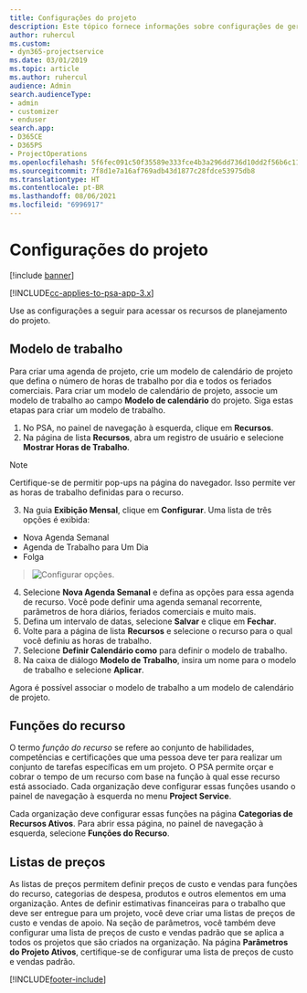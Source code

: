 ```yaml
---
title: Configurações do projeto
description: Este tópico fornece informações sobre configurações de gerenciamento do projeto.
author: ruhercul
ms.custom:
- dyn365-projectservice
ms.date: 03/01/2019
ms.topic: article
ms.author: ruhercul
audience: Admin
search.audienceType:
- admin
- customizer
- enduser
search.app:
- D365CE
- D365PS
- ProjectOperations
ms.openlocfilehash: 5f6fec091c50f35589e333fce4b3a296dd736d10dd2f56b6c11209a55b493836
ms.sourcegitcommit: 7f8d1e7a16af769adb43d1877c28fdce53975db8
ms.translationtype: HT
ms.contentlocale: pt-BR
ms.lasthandoff: 08/06/2021
ms.locfileid: "6996917"
---
```

# <a name="project-settings"></a>Configurações do projeto

[!include [banner](../includes/psa-now-project-operations.md)]

[!INCLUDE[cc-applies-to-psa-app-3.x](../includes/cc-applies-to-psa-app-3x.md)]

Use as configurações a seguir para acessar os recursos de planejamento do projeto.

## <a name="work-template"></a>Modelo de trabalho

Para criar uma agenda de projeto, crie um modelo de calendário de projeto que defina o número de horas de trabalho por dia e todos os feriados comerciais. Para criar um modelo de calendário de projeto, associe um modelo de trabalho ao campo **Modelo de calendário** do projeto. Siga estas etapas para criar um modelo de trabalho.

1. No PSA, no painel de navegação à esquerda, clique em **Recursos**. 
2. Na página de lista **Recursos**, abra um registro de usuário e selecione **Mostrar Horas de Trabalho**.

  > [!NOTE]
  > Certifique-se de permitir pop-ups na página do navegador. Isso permite ver as horas de trabalho definidas para o recurso.
  
3. Na guia **Exibição Mensal**, clique em **Configurar**. Uma lista de três opções é exibida: 

  - Nova Agenda Semanal
  - Agenda de Trabalho para Um Dia
  - Folga

> ![Configurar opções.](media/project-13.png)

4. Selecione **Nova Agenda Semanal** e defina as opções para essa agenda de recurso. Você pode definir uma agenda semanal recorrente, parâmetros de hora diários, feriados comerciais e muito mais.
5. Defina um intervalo de datas, selecione **Salvar** e clique em **Fechar**. 
6. Volte para a página de lista **Recursos** e selecione o recurso para o qual você definiu as horas de trabalho. 
7. Selecione **Definir Calendário como** para definir o modelo de trabalho. 
8. Na caixa de diálogo **Modelo de Trabalho**, insira um nome para o modelo de trabalho e selecione **Aplicar**. 

Agora é possível associar o modelo de trabalho a um modelo de calendário de projeto.

## <a name="resource-roles"></a>Funções do recurso

O termo *função do recurso* se refere ao conjunto de habilidades, competências e certificações que uma pessoa deve ter para realizar um conjunto de tarefas específicas em um projeto. O PSA permite orçar e cobrar o tempo de um recurso com base na função à qual esse recurso está associado. Cada organização deve configurar essas funções usando o painel de navegação à esquerda no menu **Project Service**.

Cada organização deve configurar essas funções na página **Categorias de Recursos Ativos**. Para abrir essa página, no painel de navegação à esquerda, selecione **Funções do Recurso**.

## <a name="price-lists"></a>Listas de preços

As listas de preços permitem definir preços de custo e vendas para funções do recurso, categorias de despesa, produtos e outros elementos em uma organização. Antes de definir estimativas financeiras para o trabalho que deve ser entregue para um projeto, você deve criar uma listas de preços de custo e vendas de apoio. Na seção de parâmetros, você também deve configurar uma lista de preços de custo e vendas padrão que se aplica a todos os projetos que são criados na organização. Na página **Parâmetros do Projeto Ativos**, certifique-se de configurar uma lista de preços de custo e vendas padrão.


[!INCLUDE[footer-include](../includes/footer-banner.md)]